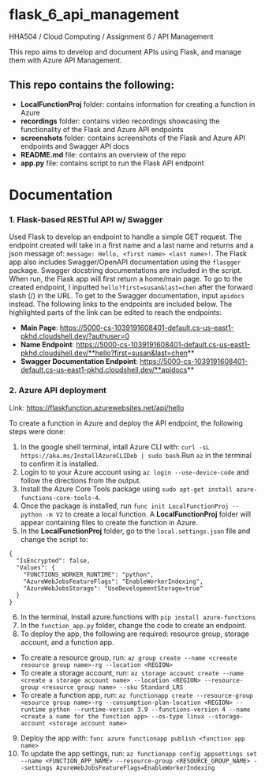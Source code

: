 # flask_6_api_management
HHA504 / Cloud Computing / Assignment 6 / API Management

This repo aims to develop and document APIs using Flask, and manage them with Azure API Management.

## This repo contains the following: 
+ **LocalFunctionProj** folder: contains information for creating a function in Azure
+ **recordings** folder: contains video recordings showcasing the functionality of the Flask and Azure API endpoints
+ **screenshots** folder: contains screenshots of the Flask and Azure API endpoints and Swagger API docs
+ **README.md** file: contains an overview of the repo
+ **app.py** file: contains script to run the Flask API endpoint

# Documentation
### 1. Flask-based RESTful API w/ Swagger
Used Flask to develop an endpoint to handle a simple GET request. The endpoint created will take in a first name and a last name and returns and a json message of: ```message: Hello, <first name> <last name>!```. The Flask app also includes Swagger/OpenAPI documentation using the ```flasgger``` package. Swagger docstring documentations are included in the script. When run, the Flask app will first return a home/main page. To go to the created endpoint, I inputted ```hello?first=susan&last=chen``` after the forward slash (/) in the URL. To get to the Swagger documentation, input ```apidocs``` instead. The following links to the endpoints are included below. The highlighted parts of the link can be edited to reach the endpoints: 
+ **Main Page**: https://5000-cs-1039191608401-default.cs-us-east1-pkhd.cloudshell.dev/?authuser=0
+ **Name Endpoint**: https://5000-cs-1039191608401-default.cs-us-east1-pkhd.cloudshell.dev/**hello?first=susan&last=chen**
+ **Swagger Documentation Endpoint**: https://5000-cs-1039191608401-default.cs-us-east1-pkhd.cloudshell.dev/**apidocs**

### 2. Azure API deployment
Link: https://flaskfunction.azurewebsites.net/api/hello  

To create a function in Azure and deploy the API endpoint, the following steps were done: 
1. In the google shell terminal, intall Azure CLI with: ```curl -sL https://aka.ms/InstallAzureCLIDeb | sudo bash```.Run ```az``` in the terminal to confirm it is installed. 
2. Login to to your Azure account using ```az login --use-device-code``` and follow the directions from the output.
3. Install the Azure Core Tools package using ```sudo apt-get install azure-functions-core-tools-4```.
4. Once the package is installed, run ```func init LocalFunctionProj --python -m V2``` to create a local function. A **LocalFunctionProj** folder will appear containing files to create the function in Azure.
5. In the **LocalFunctionProj** folder, go to the ```local.settings.json``` file and change the script to: 
```
{
  "IsEncrypted": false,
  "Values": {
    "FUNCTIONS_WORKER_RUNTIME": "python",
    "AzureWebJobsFeatureFlags": "EnableWorkerIndexing",
    "AzureWebJobsStorage": "UseDevelopmentStorage=true"
  }
}
```

6. In the terminal, Install azure.functions with ```pip install azure-functions```
7. In the ```function_app.py``` folder, change the code to create an endpoint.
8. To deploy the app, the following are required: resource group, storage account, and a function app.
  + To create a resource group, run:
```az group create --name <creeate resource group name>-rg --location <REGION>```
  + To create a storage account, run:
```az storage account create --name <create a storage account name> --location <REGION> --resource-group <resource group name> --sku Standard_LRS```
  + To create a function app, run:
```az functionapp create --resource-group <esource group name>-rg --consumption-plan-location <REGION> --runtime python --runtime-version 3.9 --functions-version 4 --name <create a name for the function app> --os-type linux --storage-account <storage account name>```
9. Deploy the app with: ```func azure functionapp publish <function app name>```
10. To update the app settings, run: ```az functionapp config appsettings set --name <FUNCTION_APP_NAME> --resource-group <RESOURCE_GROUP_NAME> --settings AzureWebJobsFeatureFlags=EnableWorkerIndexing```

